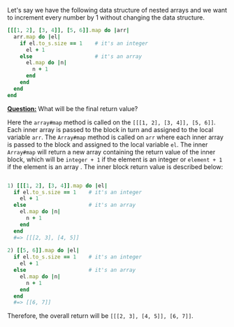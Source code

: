 Let's say we have the following data structure of nested arrays and we  want to increment every number by 1 without changing the data structure.



```ruby
[[[1, 2], [3, 4]], [5, 6]].map do |arr|
  arr.map do |el|
    if el.to_s.size == 1    # it's an integer
      el + 1
    else                    # it's an array
      el.map do |n|
        n + 1
      end
    end
  end
end
```



<ins> **Question:**</ins> What will be the final return value?

Here the `array#map` method is called on the `[[[1, 2], [3, 4]], [5, 6]]`. Each inner array is passed to the block in turn and assigned to the local variable `arr`. The `Array#map` method is called on `arr` where each inner array is passed to the block and assigned to the local variable `el`. The inner `Array#map` will return a new array containing the return value of the inner block, which will be  `integer + 1` if the element is an integer or `element + 1` if the element is an array .  The inner block return value is described below: 



  ```ruby

1) [[[1, 2], [3, 4]].map do |el|
    if el.to_s.size == 1    # it's an integer
      el + 1
    else                    # it's an array
      el.map do |n|
        n + 1
      end
    end 
    #=> [[[2, 3], [4, 5]]
        
2) [[5, 6]].map do |el|
    if el.to_s.size == 1    # it's an integer
      el + 1
    else                    # it's an array
      el.map do |n|
        n + 1
      end
    end 
    #=> [[6, 7]] 
  ```

Therefore, the overall return will be `[[[2, 3], [4, 5]], [6, 7]]`.  